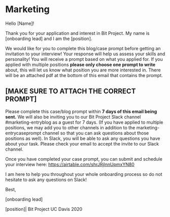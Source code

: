 # Marketing

Hello [Name]! 

Thank you for your application and interest in Bit Project.  My name is [onboarding lead] and I am the [position].

We would like for you to complete this blog/case prompt before getting an invitation to your interview! Your response will help us assess your skills and personality! You will receive a prompt based on what you applied for. If you applied with multiple positions **please only choose one prompt to write** about, this will let us know what position you are more interested in. There will be an attached pdf at the bottom of this email that contains the prompt.

## [MAKE SURE TO ATTACH THE CORRECT PROMPT]

Please complete this case/blog prompt within **7 days of this email being sent.** We will also be inviting you to our Bit Project Slack channel #marketing-entryblog as a guest for 7 days. (If you have applied to multiple positions, we may add you to other channels in addition to the marketing-entrycaseprompt channel so that you can ask questions about those positions as well). In Slack, you will be able to ask any questions you have about your task. Please check your email to accept the invite to our Slack channel.

Once you have completed your case prompt, you can submit and schedule your interview here:
https://airtable.com/shrJRjlnnUpmxYN80


I am here to help you throughout your whole onboarding process so do not hesitate to ask any questions on Slack! 

Best,

[onboarding lead]

[position]| Bit Project UC Davis 2020

